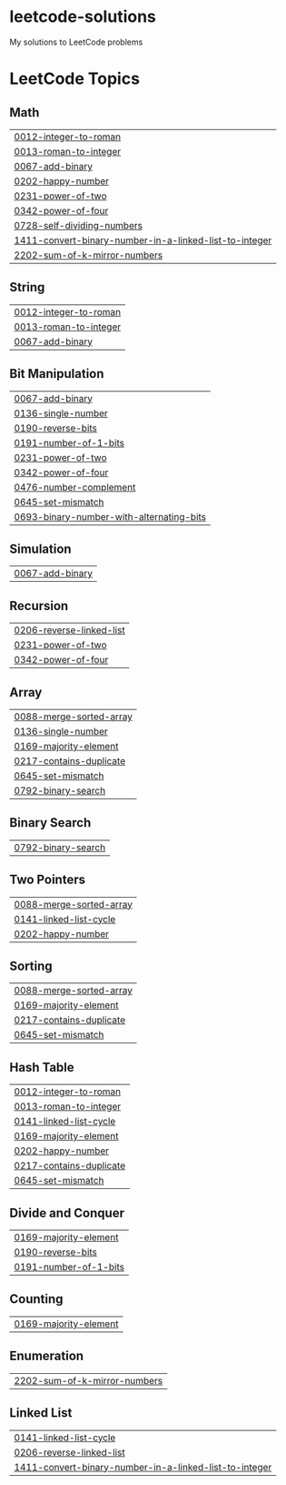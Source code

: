 # leetcode-solutions
My solutions to LeetCode problems

<!---LeetCode Topics Start-->
# LeetCode Topics
## Math
|  |
| ------- |
| [0012-integer-to-roman](https://github.com/Shashwati212324/leetcode-solutions/tree/master/0012-integer-to-roman) |
| [0013-roman-to-integer](https://github.com/Shashwati212324/leetcode-solutions/tree/master/0013-roman-to-integer) |
| [0067-add-binary](https://github.com/Shashwati212324/leetcode-solutions/tree/master/0067-add-binary) |
| [0202-happy-number](https://github.com/Shashwati212324/leetcode-solutions/tree/master/0202-happy-number) |
| [0231-power-of-two](https://github.com/Shashwati212324/leetcode-solutions/tree/master/0231-power-of-two) |
| [0342-power-of-four](https://github.com/Shashwati212324/leetcode-solutions/tree/master/0342-power-of-four) |
| [0728-self-dividing-numbers](https://github.com/Shashwati212324/leetcode-solutions/tree/master/0728-self-dividing-numbers) |
| [1411-convert-binary-number-in-a-linked-list-to-integer](https://github.com/Shashwati212324/leetcode-solutions/tree/master/1411-convert-binary-number-in-a-linked-list-to-integer) |
| [2202-sum-of-k-mirror-numbers](https://github.com/Shashwati212324/leetcode-solutions/tree/master/2202-sum-of-k-mirror-numbers) |
## String
|  |
| ------- |
| [0012-integer-to-roman](https://github.com/Shashwati212324/leetcode-solutions/tree/master/0012-integer-to-roman) |
| [0013-roman-to-integer](https://github.com/Shashwati212324/leetcode-solutions/tree/master/0013-roman-to-integer) |
| [0067-add-binary](https://github.com/Shashwati212324/leetcode-solutions/tree/master/0067-add-binary) |
## Bit Manipulation
|  |
| ------- |
| [0067-add-binary](https://github.com/Shashwati212324/leetcode-solutions/tree/master/0067-add-binary) |
| [0136-single-number](https://github.com/Shashwati212324/leetcode-solutions/tree/master/0136-single-number) |
| [0190-reverse-bits](https://github.com/Shashwati212324/leetcode-solutions/tree/master/0190-reverse-bits) |
| [0191-number-of-1-bits](https://github.com/Shashwati212324/leetcode-solutions/tree/master/0191-number-of-1-bits) |
| [0231-power-of-two](https://github.com/Shashwati212324/leetcode-solutions/tree/master/0231-power-of-two) |
| [0342-power-of-four](https://github.com/Shashwati212324/leetcode-solutions/tree/master/0342-power-of-four) |
| [0476-number-complement](https://github.com/Shashwati212324/leetcode-solutions/tree/master/0476-number-complement) |
| [0645-set-mismatch](https://github.com/Shashwati212324/leetcode-solutions/tree/master/0645-set-mismatch) |
| [0693-binary-number-with-alternating-bits](https://github.com/Shashwati212324/leetcode-solutions/tree/master/0693-binary-number-with-alternating-bits) |
## Simulation
|  |
| ------- |
| [0067-add-binary](https://github.com/Shashwati212324/leetcode-solutions/tree/master/0067-add-binary) |
## Recursion
|  |
| ------- |
| [0206-reverse-linked-list](https://github.com/Shashwati212324/leetcode-solutions/tree/master/0206-reverse-linked-list) |
| [0231-power-of-two](https://github.com/Shashwati212324/leetcode-solutions/tree/master/0231-power-of-two) |
| [0342-power-of-four](https://github.com/Shashwati212324/leetcode-solutions/tree/master/0342-power-of-four) |
## Array
|  |
| ------- |
| [0088-merge-sorted-array](https://github.com/Shashwati212324/leetcode-solutions/tree/master/0088-merge-sorted-array) |
| [0136-single-number](https://github.com/Shashwati212324/leetcode-solutions/tree/master/0136-single-number) |
| [0169-majority-element](https://github.com/Shashwati212324/leetcode-solutions/tree/master/0169-majority-element) |
| [0217-contains-duplicate](https://github.com/Shashwati212324/leetcode-solutions/tree/master/0217-contains-duplicate) |
| [0645-set-mismatch](https://github.com/Shashwati212324/leetcode-solutions/tree/master/0645-set-mismatch) |
| [0792-binary-search](https://github.com/Shashwati212324/leetcode-solutions/tree/master/0792-binary-search) |
## Binary Search
|  |
| ------- |
| [0792-binary-search](https://github.com/Shashwati212324/leetcode-solutions/tree/master/0792-binary-search) |
## Two Pointers
|  |
| ------- |
| [0088-merge-sorted-array](https://github.com/Shashwati212324/leetcode-solutions/tree/master/0088-merge-sorted-array) |
| [0141-linked-list-cycle](https://github.com/Shashwati212324/leetcode-solutions/tree/master/0141-linked-list-cycle) |
| [0202-happy-number](https://github.com/Shashwati212324/leetcode-solutions/tree/master/0202-happy-number) |
## Sorting
|  |
| ------- |
| [0088-merge-sorted-array](https://github.com/Shashwati212324/leetcode-solutions/tree/master/0088-merge-sorted-array) |
| [0169-majority-element](https://github.com/Shashwati212324/leetcode-solutions/tree/master/0169-majority-element) |
| [0217-contains-duplicate](https://github.com/Shashwati212324/leetcode-solutions/tree/master/0217-contains-duplicate) |
| [0645-set-mismatch](https://github.com/Shashwati212324/leetcode-solutions/tree/master/0645-set-mismatch) |
## Hash Table
|  |
| ------- |
| [0012-integer-to-roman](https://github.com/Shashwati212324/leetcode-solutions/tree/master/0012-integer-to-roman) |
| [0013-roman-to-integer](https://github.com/Shashwati212324/leetcode-solutions/tree/master/0013-roman-to-integer) |
| [0141-linked-list-cycle](https://github.com/Shashwati212324/leetcode-solutions/tree/master/0141-linked-list-cycle) |
| [0169-majority-element](https://github.com/Shashwati212324/leetcode-solutions/tree/master/0169-majority-element) |
| [0202-happy-number](https://github.com/Shashwati212324/leetcode-solutions/tree/master/0202-happy-number) |
| [0217-contains-duplicate](https://github.com/Shashwati212324/leetcode-solutions/tree/master/0217-contains-duplicate) |
| [0645-set-mismatch](https://github.com/Shashwati212324/leetcode-solutions/tree/master/0645-set-mismatch) |
## Divide and Conquer
|  |
| ------- |
| [0169-majority-element](https://github.com/Shashwati212324/leetcode-solutions/tree/master/0169-majority-element) |
| [0190-reverse-bits](https://github.com/Shashwati212324/leetcode-solutions/tree/master/0190-reverse-bits) |
| [0191-number-of-1-bits](https://github.com/Shashwati212324/leetcode-solutions/tree/master/0191-number-of-1-bits) |
## Counting
|  |
| ------- |
| [0169-majority-element](https://github.com/Shashwati212324/leetcode-solutions/tree/master/0169-majority-element) |
## Enumeration
|  |
| ------- |
| [2202-sum-of-k-mirror-numbers](https://github.com/Shashwati212324/leetcode-solutions/tree/master/2202-sum-of-k-mirror-numbers) |
## Linked List
|  |
| ------- |
| [0141-linked-list-cycle](https://github.com/Shashwati212324/leetcode-solutions/tree/master/0141-linked-list-cycle) |
| [0206-reverse-linked-list](https://github.com/Shashwati212324/leetcode-solutions/tree/master/0206-reverse-linked-list) |
| [1411-convert-binary-number-in-a-linked-list-to-integer](https://github.com/Shashwati212324/leetcode-solutions/tree/master/1411-convert-binary-number-in-a-linked-list-to-integer) |
<!---LeetCode Topics End-->